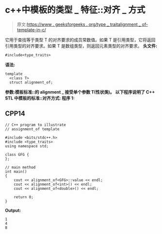 # c++中模板的类型 _ 特征::对齐 _ 方式

> 原文:[https://www . geeksforgeeks . org/type _ traitalignment _ of-template-in-c/](https://www.geeksforgeeks.org/type_traitsalignment_of-template-in-c/)

它用于查找等于类型 T 的对齐要求的成员常数值。如果 T 是引用类型，它将返回引用类型的对齐要求。如果 T 是数组类型，则返回元素类型的对齐要求。
**头文件:**

```
#include<type_traits>
```

**语法:**

```
template
  <class T>
  struct alignment_of;
```

**参数:**模板**标准::**的 alignment _ 接受单个参数 T(性状类)。
以下程序说明了 C++ STL 中模板的**标准::对齐方式:
**程序 1:**** 

## CPP14

```
// C++ program to illustrate
// assignment_of template

#include <bits/stdc++.h>
#include <type_traits>
using namespace std;

class GFG {
};

// main method
int main()
{
    cout << alignment_of<GFG>::value << endl;
    cout << alignment_of<int>() << endl;
    cout << alignment_of<double>() << endl;

    return 0;
}
```

**Output:** 

```
1
4
8
```